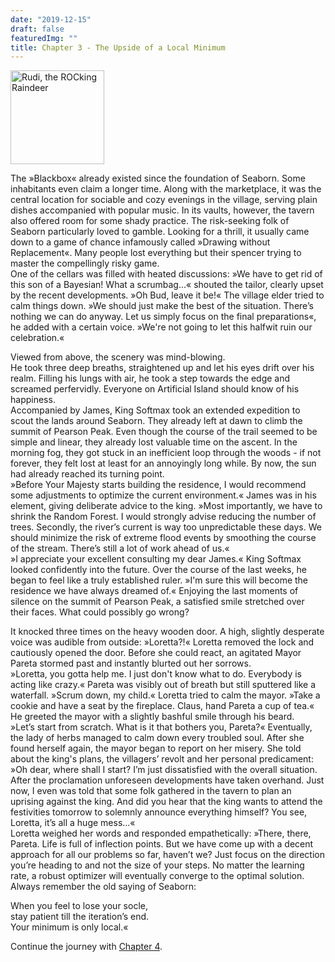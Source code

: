 ```yaml
---
date: "2019-12-15"
draft: false
featuredImg: ""
title: Chapter 3 - The Upside of a Local Minimum
---
```


<img src="/img/Rentier_small.png" alt="Rudi, the ROCking Raindeer" style="height:150px"/>

The »Blackbox« already existed since the foundation of Seaborn. Some inhabitants even claim a longer time. Along with the marketplace, it was the central location for sociable and cozy evenings in the village, serving plain dishes accompanied with popular music. In its vaults, however, the tavern also offered room for some shady practice. The risk-seeking folk of Seaborn particularly loved to gamble. Looking for a thrill, it usually came down to a game of chance infamously called »Drawing without Replacement«. Many people lost everything but their spencer trying to master the compellingly risky game.  
One of the cellars was filled with heated discussions: »We have to get rid of this son of a Bayesian! What a scrumbag...« shouted the tailor, clearly upset by the recent developments. »Oh Bud, leave it be!« The village elder tried to calm things down. »We should just make the best of the situation. There’s nothing we can do anyway. Let us simply focus on the final preparations«, he added with a certain voice. »We're not going to let this halfwit ruin our celebration.«

Viewed from above, the scenery was mind-blowing.  
He took three deep breaths, straightened up and let his eyes drift over his realm. Filling his lungs with air, he took a step towards the edge and screamed perfervidly. Everyone on Artificial Island should know of his happiness.  
Accompanied by James, King Softmax took an extended expedition to scout the lands around Seaborn. They already left at dawn to climb the summit of Pearson Peak. Even though the course of the trail seemed to be simple and linear, they already lost valuable time on the ascent. In the morning fog, they got stuck in an inefficient loop through the woods - if not forever, they felt lost at least for an annoyingly long while. By now, the sun had already reached its turning point.  
»Before Your Majesty starts building the residence, I would recommend some adjustments to optimize the current environment.« James was in his element, giving deliberate advice to the king. »Most importantly, we have to shrink the Random Forest. I would strongly advise reducing the number of trees. Secondly, the river’s current is way too unpredictable these days. We should minimize the risk of extreme flood events by smoothing the course of the stream. There’s still a lot of work ahead of us.«  
»I appreciate your excellent consulting my dear James.« King Softmax looked confidently into the future. Over the course of the last weeks, he began to feel like a truly established ruler. »I'm sure this will become the residence we have always dreamed of.« Enjoying the last moments of silence on the summit of Pearson Peak, a satisfied smile stretched over their faces. What could possibly go wrong?

It knocked three times on the heavy wooden door. A high, slightly desperate voice was audible from outside: »Loretta?!«
Loretta removed the lock and cautiously opened the door. Before she could react, an agitated Mayor Pareta stormed past and instantly blurted out her sorrows.  
»Loretta, you gotta help me. I just don't know what to do. Everybody is acting like crazy.« Pareta was visibly out of breath but still sputtered like a waterfall. »Scrum down, my child.« Loretta tried to calm the mayor. »Take a cookie and have a seat by the fireplace. Claus, hand Pareta a cup of tea.« He greeted the mayor with a slightly bashful smile through his beard.  
»Let’s start from scratch. What is it that bothers you, Pareta?« Eventually, the lady of herbs managed to calm down every troubled soul. After she found herself again, the mayor began to report on her misery. She told about the king's plans, the villagers’ revolt and her personal predicament: »Oh dear, where shall I start? I’m just dissatisfied with the overall situation. After the proclamation unforeseen developments have taken overhand. Just now, I even was told that some folk gathered in the tavern to plan an uprising against the king. And did you hear that the king wants to attend the festivities tomorrow to solemnly announce everything himself? You see, Loretta, it’s all a huge mess...«  
Loretta weighed her words and responded empathetically: »There, there, Pareta. Life is full of inflection points. But we have come up with a decent approach for all our problems so far, haven’t we? Just focus on the direction you’re heading to and not the size of your steps. No matter the learning rate, a robust optimizer will eventually converge to the optimal solution. Always remember the old saying of Seaborn:

When you feel to lose your socle,  
stay patient till the iteration’s end.  
Your minimum is only local.«

Continue the journey with <a href="https://merry-crispmas.netlify.com/chapters/chapter4/">Chapter 4</a>.
